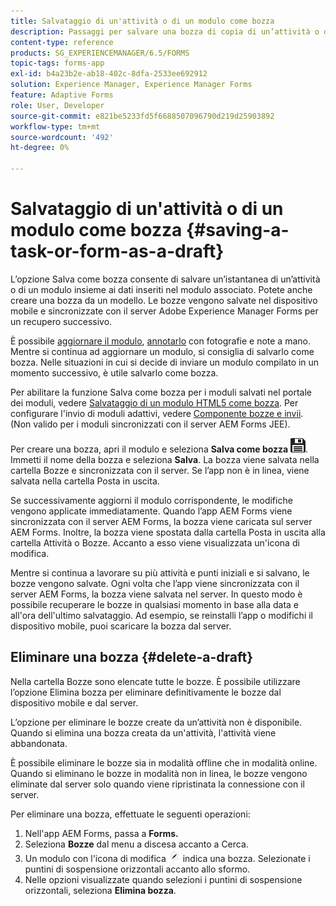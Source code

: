```yaml
---
title: Salvataggio di un'attività o di un modulo come bozza
description: Passaggi per salvare una bozza di copia di un’attività o di un modulo nell’app AEM Forms
content-type: reference
products: SG_EXPERIENCEMANAGER/6.5/FORMS
topic-tags: forms-app
exl-id: b4a23b2e-ab18-402c-8dfa-2533ee692912
solution: Experience Manager, Experience Manager Forms
feature: Adaptive Forms
role: User, Developer
source-git-commit: e821be5233fd5f6688507096790d219d25903892
workflow-type: tm+mt
source-wordcount: '492'
ht-degree: 0%

---
```


# Salvataggio di un&#39;attività o di un modulo come bozza {#saving-a-task-or-form-as-a-draft}

L’opzione Salva come bozza consente di salvare un’istantanea di un’attività o di un modulo insieme ai dati inseriti nel modulo associato. Potete anche creare una bozza da un modello. Le bozze vengono salvate nel dispositivo mobile e sincronizzate con il server Adobe Experience Manager Forms per un recupero successivo.

È possibile [aggiornare il modulo](/help/forms/using/working-with-form.md), [annotarlo](/help/forms/using/add-attachments.md) con fotografie e note a mano. Mentre si continua ad aggiornare un modulo, si consiglia di salvarlo come bozza. Nelle situazioni in cui si decide di inviare un modulo compilato in un momento successivo, è utile salvarlo come bozza.

Per abilitare la funzione Salva come bozza per i moduli salvati nel portale dei moduli, vedere [Salvataggio di un modulo HTML5 come bozza](/help/forms/using/saving-html5-form-draft.md).
Per configurare l&#39;invio di moduli adattivi, vedere [Componente bozze e invii](/help/forms/using/draft-submission-component.md). (Non valido per i moduli sincronizzati con il server AEM Forms JEE).

Per creare una bozza, apri il modulo e seleziona **Salva come bozza** ![salva come bozza](assets/save-as-draft.png). Immetti il nome della bozza e seleziona **Salva**. La bozza viene salvata nella cartella Bozze e sincronizzata con il server. Se l’app non è in linea, viene salvata nella cartella Posta in uscita.

Se successivamente aggiorni il modulo corrispondente, le modifiche vengono applicate immediatamente. Quando l’app AEM Forms viene sincronizzata con il server AEM Forms, la bozza viene caricata sul server AEM Forms. Inoltre, la bozza viene spostata dalla cartella Posta in uscita alla cartella Attività o Bozze. Accanto a esso viene visualizzata un&#39;icona di modifica.

Mentre si continua a lavorare su più attività e punti iniziali e si salvano, le bozze vengono salvate. Ogni volta che l’app viene sincronizzata con il server AEM Forms, la bozza viene salvata nel server. In questo modo è possibile recuperare le bozze in qualsiasi momento in base alla data e all&#39;ora dell&#39;ultimo salvataggio. Ad esempio, se reinstalli l’app o modifichi il dispositivo mobile, puoi scaricare la bozza dal server.

## Eliminare una bozza {#delete-a-draft}

Nella cartella Bozze sono elencate tutte le bozze. È possibile utilizzare l’opzione Elimina bozza per eliminare definitivamente le bozze dal dispositivo mobile e dal server.

L’opzione per eliminare le bozze create da un’attività non è disponibile. Quando si elimina una bozza creata da un&#39;attività, l&#39;attività viene abbandonata.

È possibile eliminare le bozze sia in modalità offline che in modalità online. Quando si eliminano le bozze in modalità non in linea, le bozze vengono eliminate dal server solo quando viene ripristinata la connessione con il server.

Per eliminare una bozza, effettuate le seguenti operazioni:

1. Nell&#39;app AEM Forms, passa a **Forms.**
1. Seleziona **Bozze** dal menu a discesa accanto a Cerca.
1. Un modulo con l&#39;icona di modifica ![edit-draft-app](assets/edit-draft-app.png) indica una bozza. Selezionate i puntini di sospensione orizzontali accanto allo sformo.
1. Nelle opzioni visualizzate quando selezioni i puntini di sospensione orizzontali, seleziona **Elimina bozza**.
